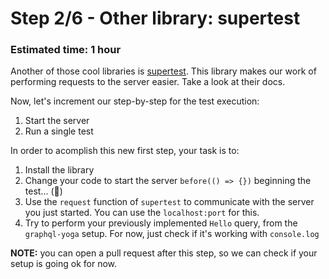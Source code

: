 # Step 2/6 - Other library: supertest
### Estimated time: 1 hour

Another of those cool libraries is [supertest](https://github.com/visionmedia/supertest). This library makes our work of performing requests to the server easier. Take a look at their docs.

Now, let's increment our step-by-step for the test execution:

1. Start the server
1. Run a single test

In order to acomplish this new first step, your task is to:

1. Install the library
2. Change your code to start the server `before(() => {})` beginning the test... (🤣)
2. Use the `request` function of `supertest` to communicate with the server you just started. You can use the `localhost:port` for this.
3. Try to perform your previously implemented `Hello` query, from the `graphql-yoga` setup. For now, just check if it's working with `console.log`

**NOTE:** you can open a pull request after this step, so we can check if your setup is going ok for now.
